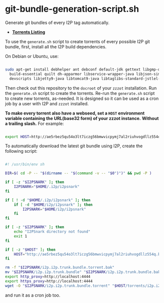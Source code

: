 # git-bundle-generation-script.sh

Generate git bundles of every I2P tag automatically.

 - **[Torrents Listing](TORRENTS.html)**

To use the `generate.sh` script to create torrents of every possible I2P git bundle,
first, install all the I2P build dependencies.

On Debian or Ubuntu, use:

```sh

sudo apt-get install debhelper ant debconf default-jdk gettext libgmp-dev po-debconf fakeroot \
  build-essential quilt dh-apparmor libservice-wrapper-java libjson-simple-java \
  devscripts libjetty9-java libtomcat9-java libtaglibs-standard-jstlel-java libgetopt-java git
```

Then check out this repository to the `docroot` of your `zzzot` installation.
Run the `generate.sh` script to create the torrents.
Re-run the `generate.sh` script to create new torrents, as-needed.
It is designed so it can be used as a cron job by a user with I2P and `zzzot` installed.

**To make every torrent also have a webseed, set a `HOST` environment variable containing the URL(base32 form) of your zzzot instance.**
**Without a trailing slash.**
For example:

```sh

export HOST=http://ae5rbez5qu54o3lt7iczg56bmwvicpymj7al2riuhvogdllz554q.b32.i2p
```

To automatically download the latest git bundle using I2P, create the following script:

```sh

#! /usr/bin/env sh

DIR=$( cd -P -- "$(dirname -- "$(command -v -- "$0")")" && pwd -P )

if [ -z "$I2PSNARK" ]; then
    I2PSNARK="$HOME/.i2p/i2psnark"
fi

if [ ! -d "$HOME/.i2p/i2psnark" ]; then
    if [ -d "$HOME/i2p/i2psnark" ]; then
        I2PSNARK="$HOME/i2p/i2psnark"
    fi
fi

if [ -z "$I2PSNARK" ]; then
    echo "I2PSnark directory not found"
    exit 1
fi

if [ -z "$HOST" ]; then
    HOST="http://ae5rbez5qu54o3lt7iczg56bmwvicpymj7al2riuhvogdllz554q.b32.i2p"
fi

rm -f "$I2PSNARK/i2p.i2p.trunk.bundle.torrent.bak" 
mv "$I2PSNARK/i2p.i2p.trunk.bundle" "$I2PSNARK/i2p.i2p.trunk.bundle.bak"; true
export http_proxy=http://localhost:4444
export https_proxy=http://localhost:4444
wget -O "$I2PSNARK/i2p.i2p.trunk.bundle.torrent" "$HOST/torrents/i2p.i2p.trunk.bundle.torrent"
```

and run it as a cron job too.
